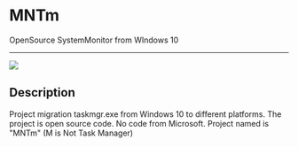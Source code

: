 # MNTm
OpenSource SystemMonitor from WIndows 10

--------------
![](https://sun9-59.userapi.com/c856120/v856120422/2ce63/Uk5asDYrrHE.jpg)

Description
--------------
Project migration taskmgr.exe from Windows 10 to different platforms. The project is open source code. No code from Microsoft. Project named is "MNTm" (M is Not Task Manager)

